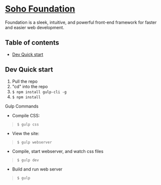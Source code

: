# [Soho Foundation](https://github.com/hookandloop/soho-foundation)

Foundation is a sleek, intuitive, and powerful front-end framework for faster and easier web development.

## Table of contents

- [Dev Quick start](#dev-quick-start)

## Dev Quick start
1. Pull the repo
1. "cd" into the repo
1. `$ npm install gulp-cli -g`
1. `$ npm install`

Gulp Commands
- Compile CSS:
> `$ gulp css`
- View the site:
> `$ gulp webserver`
- Compile, start webserver, and watch css files
> `$ gulp dev`
- Build and run web server
>`$ gulp`
